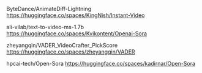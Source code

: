 

ByteDance/AnimateDiff-Lightning
https://huggingface.co/spaces/KingNish/Instant-Video


ali-vilab/text-to-video-ms-1.7b
https://huggingface.co/spaces/Kvikontent/Openai-Sora


zheyangqin/VADER_VideoCrafter_PickScore
https://huggingface.co/spaces/zheyangqin/VADER


hpcai-tech/Open-Sora
https://huggingface.co/spaces/kadirnar/Open-Sora
